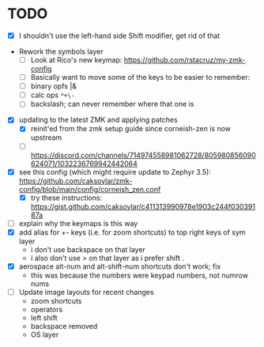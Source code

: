 # TODO

- [x] I shouldn't use the left-hand side Shift modifier, get rid of that
- Rework the symbols layer
  - [ ] Look at Rico's new keymap: https://github.com/rstacruz/my-zmk-config
  - [ ] Basically want to move some of the keys to be easier to remember:
  - [ ] binary opfs |&
  - [ ] calc ops `*+\-`
  - [ ] backslash; can never remember where that one is
- [x] updating to the latest ZMK and applying patches
  - [x] reinit'ed from the zmk setup guide since corneish-zen is now upstream
  - [ ] https://discord.com/channels/714974558981062728/805980856090624071/1032236769942442064
- [x] see this config (which might require update to Zephyr 3.5): https://github.com/caksoylar/zmk-config/blob/main/config/corneish_zen.conf
  - [x] try these instructions: https://gist.github.com/caksoylar/c411313990978e1903c244f03039187a
- [ ] explain why the keymaps is this way
- [x] add alias for +- keys (i.e. for zoom shortcuts) to top right keys of sym layer
  - i don't use backspace on that layer
  - i also don't use > on that layer as i prefer shift .
- [x] aerospace alt-num and alt-shift-num shortcuts don't work; fix
  - this was because the numbers were keypad numbers, not numrow nums
- [ ] Update image layouts for recent changes
  - zoom shortcuts
  - operators
  - left shift
  - backspace removed
  - OS layer

